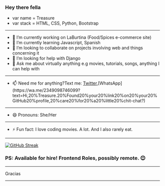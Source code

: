 ### Hey there fella

- var name = Treasure
- var stack = HTML, CSS, Python, Bootstrap

***

- 🔭 I’m currently working on LaBurtina (Food/Spices e-commerce site)
- 🌱 I’m currently learning Javascript, Spanish
- 👯 I’m looking to collaborate on projects involving web and things concerning it
- 🤔 I’m looking for help with Django
- 💬 Ask me about virtually anything e.g movies, tutorials, songs, anything I can help with
***
- 📫 Need me for anything?Text me: [Twitter](https://twitter.com/cybergenie_),[WhatsApp](https://wa.me/2349098746099?text=Hi,20%Treasure.20%Found20%your20%link20%on20%your20%GitHub20%profile,20%care20%for20%a20%little20%chit-chat?)
***
- 😄 Pronouns: She/Her
***
- ⚡ Fun fact: I love coding movies. A lot. And I also rarely eat.

***

[![GitHub Streak](https://github-readme-streak-stats.herokuapp.com/?user=CyberGeni)](https://git.io/streak-stats)
### PS: Available for hire! Frontend Roles, possibly remote. 😊

***

Gracias

***
